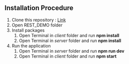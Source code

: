 <!DOCTYPE html>
<html lang="en">

<head>
  <meta charset="UTF-8">
  <meta name="viewport" content="width=device-width, initial-scale=1.0">
</head>

<body>
  <h2>Installation Procedure</h2>
  <ol type="1">
    <li>Clone this repository : <a href="https://github.com/VishwasPrabhu18/Web-Technology.git">Link</a></li>
    <li>Open REST_DEMO folder</li>
    <li>Install packages
      <ol>
        <li>Open Terminal in <i>client</i> folder and run <b>npm install</b></li>
        <li>Open Terminal in <i>server</i> folder and run <b>npm install</b></li>
      </ol>
    </li>
    <li>Run the application
      <ol>
        <li>Open Terminal in <i>server</i> folder and run <b>npm run dev</b></li>
        <li>Open Terminal in <i>client</i> folder and run <b>npm start</b></li>
      </ol>
    </li>
  </ol>
</body>

</html>